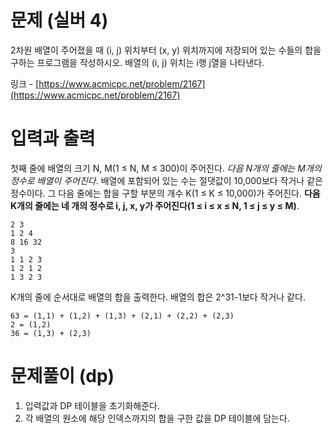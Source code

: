 # 문제 (실버 4)

2차원 배열이 주어졌을 때 (i, j) 위치부터 (x, y) 위치까지에 저장되어 있는 수들의 합을 구하는 프로그램을 작성하시오. 배열의 (i, j) 위치는 i행 j열을 나타낸다.

링크 - [https://www.acmicpc.net/problem/2167](https://www.acmicpc.net/problem/2167)

# 입력과 출력

첫째 줄에 배열의 크기 N, M(1 ≤ N, M ≤ 300)이 주어진다. *다음 N개의 줄에는 M개의 정수로 배열이 주어진다*. 배열에 포함되어 있는 수는 절댓값이 10,000보다 작거나 같은 정수이다. 그 다음 줄에는 합을 구할 부분의 개수 K(1 ≤ K ≤ 10,000)가 주어진다. **다음 K개의 줄에는 네 개의 정수로 i, j, x, y가 주어진다(1 ≤ i ≤ x ≤ N, 1 ≤ j ≤ y ≤ M)**.

```
2 3
1 2 4
8 16 32
3
1 1 2 3
1 2 1 2
1 3 2 3
```

K개의 줄에 순서대로 배열의 합을 출력한다. 배열의 합은 2^31-1보다 작거나 같다.

```
63 = (1,1) + (1,2) + (1,3) + (2,1) + (2,2) + (2,3) 
2 = (1,2) 
36 = (1,3) + (2,3) 
```

# 문제풀이 (dp)

1. 입력값과 DP 테이블을 초기화해준다.
2. 각 배열의 원소에 해당 인덱스까지의 합을 구한 값을 DP 테이블에 담는다. 


